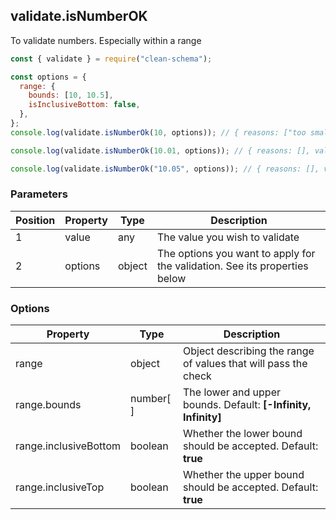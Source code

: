 ## validate.isNumberOK

To validate numbers. Especially within a range

```javascript
const { validate } = require("clean-schema");

const options = {
  range: {
    bounds: [10, 10.5],
    isInclusiveBottom: false,
  },
};
console.log(validate.isNumberOk(10, options)); // { reasons: ["too small"], valid: false, validated: undefined }

console.log(validate.isNumberOk(10.01, options)); // { reasons: [], valid: true, validated: 10.01 }

console.log(validate.isNumberOk("10.05", options)); // { reasons: [], valid: true, validated: 10.05 }
```

### Parameters

| Position | Property | Type   | Description                                                                |
| -------- | -------- | ------ | -------------------------------------------------------------------------- |
| 1        | value    | any    | The value you wish to validate                                             |
| 2        | options  | object | The options you want to apply for the validation. See its properties below |

### Options

| Property              | Type      | Description                                                    |
| --------------------- | --------- | -------------------------------------------------------------- |
| range                 | object    | Object describing the range of values that will pass the check |
| range.bounds          | number[ ] | The lower and upper bounds. Default: **[-Infinity, Infinity]** |
| range.inclusiveBottom | boolean   | Whether the lower bound should be accepted. Default: **true**  |
| range.inclusiveTop    | boolean   | Whether the upper bound should be accepted. Default: **true**  |
